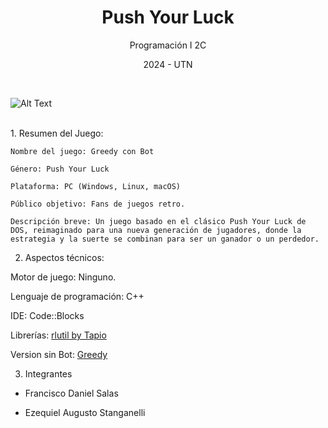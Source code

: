 <h1 style="text-align:center;">Push Your Luck</h1>
<p style="text-align:center;">Programación I 2C</p>
<p style="text-align:center;">2024 - UTN</p>
<br>

![Alt Text](https://i.imgur.com/MNIGyjq.gif)

<br>
1. Resumen del Juego: 

```plaintext
Nombre del juego: Greedy con Bot

Género: Push Your Luck

Plataforma: PC (Windows, Linux, macOS)

Público objetivo: Fans de juegos retro.

Descripción breve: Un juego basado en el clásico Push Your Luck de DOS, reimaginado para una nueva generación de jugadores, donde la estrategia y la suerte se combinan para ser un ganador o un perdedor.
```

2. Aspectos técnicos:

Motor de juego: Ninguno.

Lenguaje de programación: C++

IDE: Code::Blocks

Librerías: <a href="https://github.com/tapio/rlhttps://github.com/tapio/rlutilutil" target="_blank">rlutil by Tapio</a>

Version sin Bot: [Greedy][1] 
    
3. Integrantes
* Francisco Daniel Salas
* Ezequiel Augusto Stanganelli

  [1]: https://github.com/eastanganelli/UTN-Programacion_I-TP_FINAL-PushYourLuck_2024_2C
